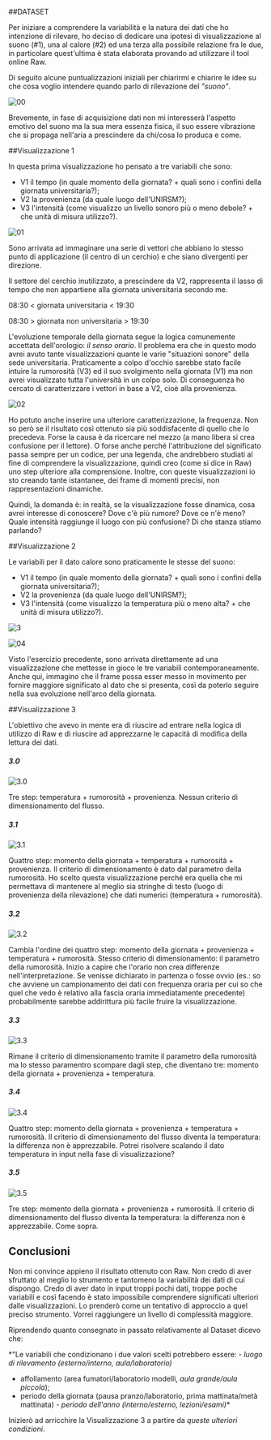 ##DATASET

Per iniziare a comprendere la variabilità e la natura dei dati che ho intenzione di rilevare, ho deciso di dedicare una ipotesi di visualizzazione al suono (#1), una al calore (#2) ed una terza alla possibile relazione fra le due, in particolare quest'ultima è stata elaborata provando ad utilizzare il tool online Raw.

Di seguito alcune puntualizzazioni iniziali per chiarirmi e chiarire le idee su che cosa voglio intendere quando parlo di rilevazione del *"suono"*.

![00](http://i.imgur.com/jQcZeAO.png?1)

Brevemente, in fase di acquisizione dati non mi interesserà l'aspetto emotivo del suono ma la sua mera essenza fisica, il suo essere vibrazione che si propaga nell'aria a prescindere da chi/cosa lo produca e come.

##Visualizzazione 1

In questa prima visualizzazione ho pensato a tre variabili che sono:

- V1 il tempo (in quale momento della giornata? + quali sono i confini della giornata universitaria?);
- V2 la provenienza (da quale luogo dell'UNIRSM?);
- V3 l'intensità (come visualizzo un livello sonoro più o meno debole? + che unità di misura utilizzo?).

![01](http://i.imgur.com/G3EZ2Q2.png?1)

Sono arrivata ad immaginare una serie di vettori che abbiano lo stesso punto di applicazione (il centro di un cerchio) e che siano divergenti per direzione. 

Il settore del cerchio inutilizzato, a prescindere da V2, rappresenta il lasso di tempo che non appartiene alla giornata universitaria secondo me. 

08:30 < giornata universitaria < 19:30

08:30 > giornata non universitaria > 19:30

L'evoluzione temporale della giornata segue la logica comunemente accettata dell'orologio: _il senso orario_.
Il problema era che in questo modo avrei avuto tante visualizzazioni quante le varie "situazioni sonore" della sede universitaria. Praticamente a colpo d'occhio sarebbe stato facile intuire la rumorosità (V3) ed il suo svolgimento nella giornata (V1) ma non avrei visualizzato tutta l'università in un colpo solo.
Di conseguenza ho cercato di caratterizzare i vettori in base a V2, cioè alla provenienza.

![02](http://i.imgur.com/V2RC49X.png?1)

Ho potuto anche inserire una ulteriore caratterizzazione, la frequenza. Non so però se il risultato così ottenuto sia più soddisfacente di quello che lo precedeva. Forse la causa è da ricercare nel mezzo (a mano libera si crea confusione per il lettore). O forse anche perché l'attribuzione del significato passa sempre per un codice, per una legenda, che andrebbero studiati al fine di comprendere la visualizzazione, quindi creo (come si dice in Raw) uno step ulteriore alla comprensione.
Inoltre, con queste visualizzazioni io sto creando tante istantanee, dei frame di momenti precisi, non rappresentazioni dinamiche.

Quindi, la domanda è: in realtà, se la visualizzazione fosse dinamica, cosa avrei interesse di conoscere? Dove c'è più rumore? Dove ce n'è meno? Quale intensità raggiunge il luogo con più confusione? Di che stanza stiamo parlando?

##Visualizzazione 2

Le variabili per il dato calore sono praticamente le stesse del suono:

- V1 il tempo (in quale momento della giornata? + quali sono i confini della giornata universitaria?);
- V2 la provenienza (da quale luogo dell'UNIRSM?);
- V3 l'intensità (come visualizzo la temperatura più o meno alta? + che unità di misura utilizzo?).

![3](http://i.imgur.com/0PSbdC5.png?1)

![04](http://i.imgur.com/035dpLG.png?1)

Visto l'esercizio precedente, sono arrivata direttamente ad una visualizzazione che mettesse in gioco le tre variabili contemporaneamente. Anche qui, immagino che il frame possa esser messo in movimento per fornire maggiore significato al dato che si presenta, così da poterlo seguire nella sua evoluzione nell'arco della giornata.

##Visualizzazione 3

L'obiettivo che avevo in mente era di riuscire ad entrare nella logica di utilizzo di Raw e di riuscire ad apprezzarne le capacità di modifica della lettura dei dati.

##### 3.0

![3.0](http://i.imgur.com/eyAkGHO.png?1)

Tre step: temperatura + rumorosità + provenienza. Nessun criterio di dimensionamento del flusso.

##### 3.1

![3.1](http://i.imgur.com/4ezTeYZ.png?1)

Quattro step: momento della giornata + temperatura + rumorosità + provenienza. Il criterio di dimensionamento è dato dal parametro della rumorosità. Ho scelto questa visualizzazione perché era quella che mi permettava di mantenere al meglio sia stringhe di testo (luogo di provenienza della rilevazione) che dati numerici (temperatura + rumorosità).

##### 3.2

![3.2](http://i.imgur.com/jdL47Y6.png?1)

Cambia l'ordine dei quattro step: momento della giornata + provenienza + temperatura + rumorosità. Stesso criterio di dimensionamento: il parametro della rumorosità. Inizio a capire che l'orario non crea differenze nell'interpretazione. Se venisse dichiarato in partenza o fosse ovvio (es.: so che avviene un campionamento dei dati con frequenza oraria per cui so che quel che vedo è relativo alla fascia oraria immediatamente precedente) probabilmente sarebbe addirittura più facile fruire la visualizzazione.

##### 3.3

![3.3](http://i.imgur.com/r4SaD8a.png?1)

Rimane il criterio di dimensionamento tramite il parametro della rumorosità ma lo stesso paramentro scompare dagli step, che diventano tre: momento della giornata + provenienza + temperatura.

##### 3.4

![3.4](http://i.imgur.com/yw1n8I5.png?1)

Quattro step: momento della giornata + provenienza + temperatura + rumorosità. Il criterio di dimensionamento del flusso diventa la temperatura: la differenza non è apprezzabile. Potrei risolvere scalando il dato temperatura in input nella fase di visualizzazione?

##### 3.5

![3.5](http://i.imgur.com/dntJ8Cr.png?1)

Tre step: momento della giornata + provenienza + rumorosità. Il criterio di dimensionamento del flusso diventa la temperatura: la differenza non è apprezzabile. Come sopra.

## Conclusioni

Non mi convince appieno il risultato ottenuto con Raw. Non credo di aver sfruttato al meglio lo strumento e tantomeno la variabilità dei dati di cui dispongo. Credo di aver dato in input troppi pochi dati, troppe poche variabili e così facendo è stato impossibile comprendere significati ulteriori dalle visualizzazioni. Lo prenderò come un tentativo di approccio a quel preciso strumento. Vorrei raggiungere un livello di complessità maggiore.

Riprendendo quanto consegnato in passato relativamente al Dataset dicevo che:

*"Le variabili che condizionano i due valori scelti potrebbero essere:
_- luogo di rilevamento (esterno/interno, aula/laboratorio)_
- affollamento (area fumatori/laboratorio modelli, _aula grande/aula piccola_);
- periodo della giornata (pausa pranzo/laboratorio, prima mattinata/metà mattinata)
_- periodo dell'anno (interno/esterno, lezioni/esami)_*

Inizierò ad arricchire la Visualizzazione 3 a partire da _queste ulteriori condizioni_.
